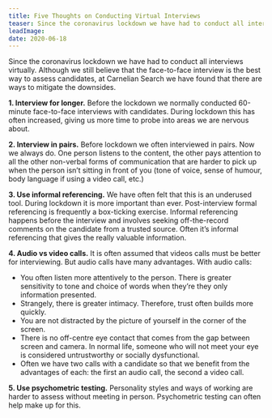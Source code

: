 ```yaml
---
title: Five Thoughts on Conducting Virtual Interviews
teaser: Since the coronavirus lockdown we have had to conduct all interviews virtually. Although we still believe that the face-to-face interview is the best way to assess candidates, at Carnelian Search we have found that there are ways to mitigate the downsides.
leadImage:
date: 2020-06-18
---
```


Since the coronavirus lockdown we have had to conduct all interviews virtually. Although we still believe that the face-to-face interview is the best way to assess candidates, at Carnelian Search we have found that there are ways to mitigate the downsides.

**1. Interview for longer.** Before the lockdown we normally conducted 60-minute face-to-face interviews with candidates. During lockdown this has often increased, giving us more time to probe into areas we are nervous about.

**2. Interview in pairs.** Before lockdown we often interviewed in pairs. Now we always do. One person listens to the content, the other pays attention to all the other non-verbal forms of communication that are harder to pick up when the person isn’t sitting in front of you (tone of voice, sense of humour, body language if using a video call, etc.)

**3. Use informal referencing.** We have often felt that this is an underused tool. During lockdown it is more important than ever. Post-interview formal referencing is frequently a box-ticking exercise. Informal referencing happens before the interview and involves seeking off-the-record comments on the candidate from a trusted source. Often it’s informal referencing that gives the really valuable information.

**4. Audio vs video calls.** It is often assumed that videos calls must be better for interviewing. But audio calls have many advantages. With audio calls:

- You often listen more attentively to the person. There is greater sensitivity to tone and choice of words when they’re they only information presented.
- Strangely, there is greater intimacy. Therefore, trust often builds more quickly.
- You are not distracted by the picture of yourself in the corner of the screen.
- There is no off-centre eye contact that comes from the gap between screen and camera. In normal life, someone who will not meet your eye is considered untrustworthy or socially dysfunctional.
- Often we have two calls with a candidate so that we benefit from the advantages of each: the first an audio call, the second a video call.

**5. Use psychometric testing.** Personality styles and ways of working are harder to assess without meeting in person. Psychometric testing can often help make up for this.
